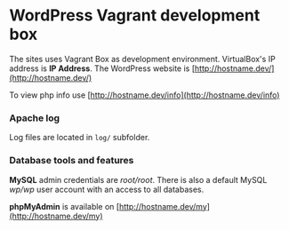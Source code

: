 # WordPress Vagrant development box

The sites uses Vagrant Box as development environment.
VirtualBox's IP address is **IP Address**.
The WordPress website is [http://hostname.dev/](http://hostname.dev/)

To view php info use [http://hostname.dev/info](http://hostname.dev/info)

### Apache log

Log files are located in `log/` subfolder.

### Database tools and features

**MySQL** admin credentials are *root/root*. There is also a default MySQL *wp/wp* user account with an access to all databases.

**phpMyAdmin** is available on [http://hostname.dev/my](http://hostname.dev/my)
